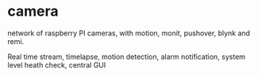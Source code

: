 # camera
network of raspberry PI cameras, with motion, monit, pushover, blynk and remi.

Real time stream, timelapse, motion detection, alarm notification, system level heath check, central GUI 
